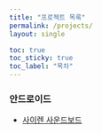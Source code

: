 ```yaml
---
title: "프로젝트 목록"
permalink: /projects/
layout: single

toc: true
toc_sticky: true
toc_label: "목차"
---
```


### 안드로이드
 - [사이렌 사운드보드](/project/siren-soundboard)